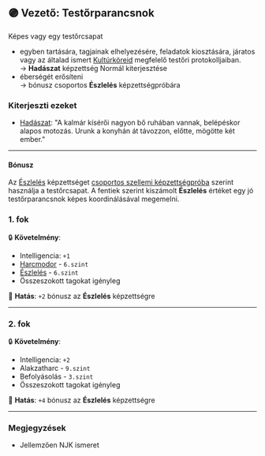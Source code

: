 ## 🟣 Vezető: Testőrparancsnok

Képes vagy egy testőrcsapat 
- egyben tartására, tagjainak elhelyezésére, feladatok kiosztására, járatos vagy az általad ismert [Kultúrköreid](../fortelyok.kiemelt/kulturkor.md) megfelelő testőri protokolljaiban.\
→ **Hadászat** képzettség Normál kiterjesztése
- éberségét erősíteni\
→ bónusz csoportos **Észlelés** képzettségpróbára

### Kiterjeszti ezeket

- [Hadászat](../kepzettsegek.primer.altalanos/hadaszat.md): "A kalmár kísérői nagyon bő ruhában vannak, belépéskor alapos motozás. Urunk a konyhán át távozzon, előtte, mögötte két ember."

---
#### Bónusz

Az [Észlelés](../kepzettsegek.primer.harci/alakzatharc.md) képzettséget [csoportos szellemi képzettségpróba](../030_07_01_csoportos_kepzettsegproba.md#️-2-csoportos-szellemi-képzettségpróba) szerint használja a testőrcsapat. A fentiek szerint kiszámolt **Észlelés** értéket egy jó testőrparancsnok képes koordinálásával megemelni.

### 1. fok

🔒 **Követelmény**:
- Intelligencia: `+1`
- [Harcmodor](../kepzettsegek.primer.harci/harcmodor.md) - `6.szint`
- [Észlelés](../kepzettsegek.primer.altalanos/eszleles.md) - `6.szint`
- Összeszokott tagokat igényleg

🌟 **Hatás**: `+2` bónusz az **Észlelés** képzettségre

---
### 2. fok

🔒 **Követelmény**:
- Intelligencia: `+2`
- Alakzatharc - `9.szint`
- Befolyásolás - `3.szint`
- Összeszokott tagokat igényleg

🌟 **Hatás**: `+4` bónusz az **Észlelés** képzettségre

---
### Megjegyzések

- Jellemzően NJK ismeret
